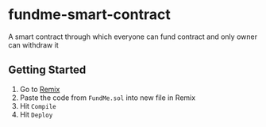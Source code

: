 # fundme-smart-contract
A smart contract through which everyone can fund contract and only owner can withdraw it 

## Getting Started
1. Go to [Remix](https://remix.ethereum.org/)
2. Paste the code from `FundMe.sol` into new file in Remix
3. Hit `Compile`
4. Hit `Deploy`
